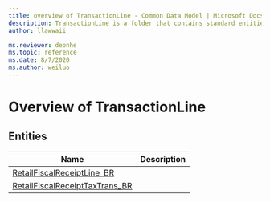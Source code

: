```yaml
---
title: overview of TransactionLine - Common Data Model | Microsoft Docs
description: TransactionLine is a folder that contains standard entities related to the Common Data Model.
author: llawwaii

ms.reviewer: deonhe
ms.topic: reference
ms.date: 8/7/2020
ms.author: weiluo
---
```


# Overview of TransactionLine


## Entities

|Name|Description|
|---|---|
|[RetailFiscalReceiptLine_BR](RetailFiscalReceiptLine_BR.md)||
|[RetailFiscalReceiptTaxTrans_BR](RetailFiscalReceiptTaxTrans_BR.md)||
